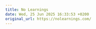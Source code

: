 ```yaml
---
title: No Learnings
date: Wed, 25 Jun 2025 16:33:53 +0200
original_url: https://nolearnings.com/
---
```

